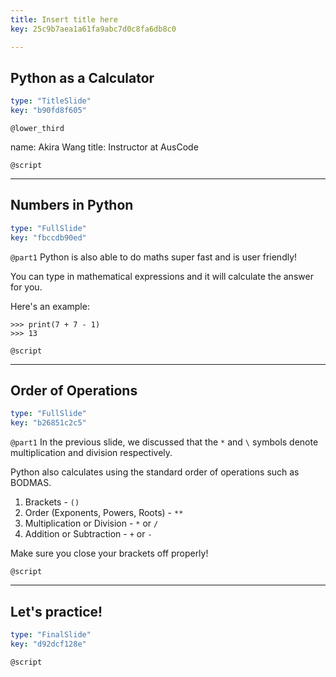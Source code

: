 ```yaml
---
title: Insert title here
key: 25c9b7aea1a61fa9abc7d0c8fa6db8c0

---
```

## Python as a Calculator

```yaml
type: "TitleSlide"
key: "b90fd8f605"
```

`@lower_third`

name: Akira Wang
title: Instructor at AusCode


`@script`



---
## Numbers in Python

```yaml
type: "FullSlide"
key: "fbccdb90ed"
```

`@part1`
Python is also able to do maths super fast and is user friendly!

You can type in mathematical expressions and it will calculate the answer for you. 

Here's an example:
```
>>> print(7 + 7 - 1)
>>> 13
```


`@script`



---
## Order of Operations

```yaml
type: "FullSlide"
key: "b26851c2c5"
```

`@part1`
In the previous slide, we discussed that the `*` and `\` symbols denote multiplication and division respectively. 

Python also calculates using the standard order of operations such as BODMAS.

1. Brackets - `()`
2. Order (Exponents, Powers, Roots) - `**`
3. Multiplication or Division - `*` or `/`
4. Addition or Subtraction - `+` or `-`

Make sure you close your brackets off properly!


`@script`



---
## Let's practice!

```yaml
type: "FinalSlide"
key: "d92dcf128e"
```

`@script`


